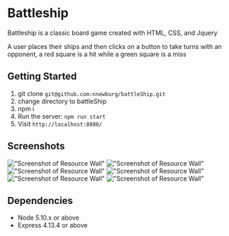 Battleship
=====================

Battleship is a classic board game created with HTML, CSS, and Jquery

A user places their ships and then clicks on a button to take turns with an opponent, a red square is a hit while a green square is a miss


## Getting Started


1. git clone `git@github.com:nnewburg/battleShip.git`
2. change directory to battleShip
3. npm i
4. Run the server: `npm run start`
5. Visit `http://localhost:8080/`

## Screenshots

!["Screenshot of Resource Wall"](https://github.com/nnewburg/resourceWall/blob/master/docs/resourceWall1.png?raw=true)
!["Screenshot of Resource Wall"](https://github.com/nnewburg/resourceWall/blob/master/docs/resourceWall2.png?raw=true)
!["Screenshot of Resource Wall"](https://github.com/nnewburg/resourceWall/blob/master/docs/resourceWall3.png?raw=true)
!["Screenshot of Resource Wall"](https://github.com/nnewburg/resourceWall/blob/master/docs/resourceWall4.png?raw=true)
!["Screenshot of Resource Wall"](https://github.com/nnewburg/resourceWall/blob/master/docs/resourceWall5.png?raw=true)
!["Screenshot of Resource Wall"](https://github.com/nnewburg/resourceWall/blob/master/docs/resourceWall6.png?raw=true)

## Dependencies

- Node 5.10.x or above
- Express 4.13.4 or above

